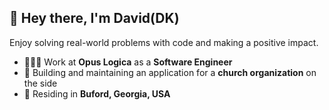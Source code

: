 ## 👋 Hey there, I'm David(DK)
Enjoy solving real-world problems with code and making a positive impact.

- 🧑🏻‍💻 Work at **Opus Logica** as a **Software Engineer**
- 🚀 Building and maintaining an application for a **church organization** on the side
- 📍 Residing in **Buford, Georgia, USA**
